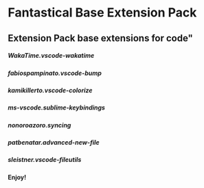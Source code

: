 # Fantastical Base Extension Pack
## Extension Pack base extensions for code"

##### WakaTime.vscode-wakatime
##### fabiospampinato.vscode-bump
##### kamikillerto.vscode-colorize
##### ms-vscode.sublime-keybindings
##### nonoroazoro.syncing
##### patbenatar.advanced-new-file
##### sleistner.vscode-fileutils

**Enjoy!**
